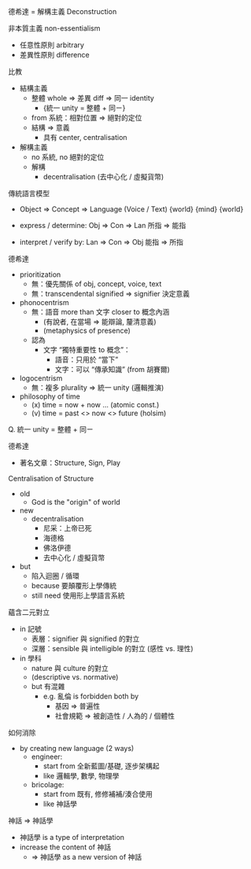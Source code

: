 
德希達 = 解構主義 Deconstruction

非本質主義 non-essentialism
- 任意性原則 arbitrary
- 差異性原則 difference

比教
- 結構主義
	- 整體 whole => 差異 diff => 同一 identity
		- {統一 unity = 整體 + 同ㄧ}
	- from 系統：相對位置 => 絕對的定位
	- 結構 => 意義
		- 具有 center, centralisation
- 解構主義
	- no 系統, no 絕對的定位
	- 解構
		- decentralisation (去中心化 / 虛擬貨幣)


傳統語言模型
- Object => Concept => Language (Voice / Text)
  {world}   {mind}     {world}

- express / determine:    Obj  => Con  => Lan
                                  所指 => 能指
- interpret / verify by:  Lan  => Con  => Obj
                          能指 => 所指

德希達
- prioritization
	- 無：優先關係 of obj, concept, voice, text
	- 無：transcendental signified => signifier 決定意義
- phonocentrism
	- 無：語音 more than 文字 closer to 概念內涵
		- (有說者, 在當場 => 能辯論, 釐清意義)
		- (metaphysics of presence)
	- 認為
		- 文字 “獨特重要性 to 概念”：
			- 語音：只用於 “當下”
			- 文字：可以 “傳承知識” (from 胡賽爾)
- logocentrism
	- 無：複多 plurality => 統一 unity (邏輯推演)
- philosophy of time
	- (x) time = now + now ...          (atomic const.)
	- (v) time = past <> now <> future  (holsim)

Q. 統一 unity = 整體 + 同ㄧ

德希達
- 著名文章：Structure, Sign, Play

Centralisation of Structure
- old
	- God is the "origin" of world
- new
	- decentralisation
		- 尼采：上帝已死
		- 海德格
		- 佛洛伊德
		- 去中心化 / 虛擬貨幣
- but
	- 陷入迴圈 / 循環
	- because 要顛覆形上學傳統
	- still need 使用形上學語言系統

蘊含二元對立
- in 記號
	- 表層：signifier 與 signified 的對立
	- 深層：sensible 與 intelligible 的對立 (感性 vs. 理性)
- in 學科
	- nature 與 culture 的對立
	- (descriptive vs. normative)
	- but 有混雜
		- e.g. 亂倫 is forbidden both by
			- 基因 => 普遍性
			- 社會規範 => 被創造性 / 人為的 / 個體性


如何消除
- by creating new language (2 ways)
	- engineer:
		- start from 全新藍圖/基礎, 逐步架構起
		- like 邏輯學, 數學, 物理學
	- bricolage: 
		- start from 既有, 修修補補/湊合使用
		- like 神話學

神話 => 神話學
- 神話學 is a type of interpretation
- increase the content of 神話
	- => 神話學 as a new version of 神話 